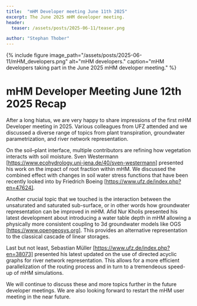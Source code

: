 ```yaml
---
title:  "mHM Developer meeting June 11th 2025"
excerpt: The June 2025 mHM developer meeting.
header:
  teaser: /assets/posts/2025-06-11/teaser.png

author: "Stephan Thober"
---
```


{% include figure image_path="/assets/posts/2025-06-11/mHM_developers.png" alt="mHM developers." caption="mHM developers taking part in the June 2025 mHM developer meeting." %}

# mHM Developer Meeting June 12th 2025 Recap

After a long hiatus, we are very happy to share impressions of the first mHM Developer meeting in 2025. Various colleagues from UFZ attended and we discussed a diverse range of topics from plant transpiration, groundwater parametrization, and river network representation. 

On the soil–plant interface, multiple contributors are refining how vegetation interacts with soil moisture. Sven Westermann [https://www.ecohydrology.uni-jena.de/40/sven-westermann] presented his work on the impact of root fraction within mHM. We discussed the combined effect with changes in soil water stress functions that have been recently looked into by Friedrich Boeing [https://www.ufz.de/index.php?en=47624]. 

Another crucial topic that we touched is the interaction between the unsaturated and saturated sub-surface, or in other words how groundwater representation can be improved in mHM. Afid Nur Kholis presented his latest development about introducing a water table depth in mHM allowing a physically more consistent coupling to 3d groundwater models like OGS [https://www.opengeosys.org]. This provides an alternative representation to the classical cascade of linear storages.

Last but not least, Sebastian Müller [https://www.ufz.de/index.php?en=38073] presented his latest updated on the use of directed acyclic graphs for river network representation. This allows for a more efficient parallelization of the routing process and in turn to a tremendeous speed-up of mHM simulations.

We will continue to discuss these and more topics further in the future developer meetings. We are also looking forward to restart the mHM user meeting in the near future.
